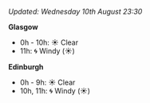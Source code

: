 *Updated: Wednesday 10th August 23:30*

**Glasgow**

* 0h - 10h: :sunny: Clear
* 11h: :cyclone: Windy (:sunny:)

**Edinburgh**

* 0h - 9h: :sunny: Clear
* 10h, 11h: :cyclone: Windy (:sunny:)

